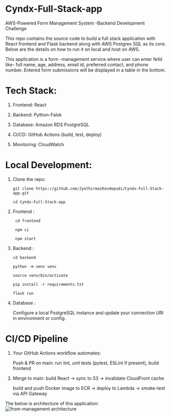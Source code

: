 # Cyndx-Full-Stack-app


AWS-Powered Form Management System -Backend Development Challenge


This repo contains the source code to build a full stack application with React frontend and Flask backend along with AWS Postgres SQL as its core. Below are the details on how to run it on local and host on AWS.

This application is a form -management service where user can enter feild like- full name, age, address, email id, preferred contact, and phone number. Entered form submissions will be displayed in a table in the bottom. 

# Tech Stack:

1. Frontend: React 

2. Backend: Python-Falsk

3. Database: Amazon RDS PostgreSQL

4. CI/CD: GitHub Actions (build, test, deploy)

5. Monitoring: CloudWatch 

      
# Local Development: 
1. Clone the repo:
   
       git clone https://github.com/JyothirmaiKondepudi/Cyndx-Full-Stack-app.git
   
       cd Cyndx-Full-Stack-app
   
3. Frontend :
   
        cd frontend
           
        npm ci
           
        npm start
   
5. Backend :
   
       cd backend
   
       python -m venv venv
   
       source venv/bin/activate
   
       pip install -r requirements.txt
   
       flask run 
   
7. Database :
   
   Configure a local PostgreSQL instance and update your connection URI in environment or config.


 # CI/CD Pipeline

1. Your GitHub Actions workflow automates:
   
     Push & PR on main: run lint, unit tests (pytest, ESLint if present), build frontend

2. Merge to main: build React → sync to S3 → invalidate CloudFront cache
   
    build and push Docker image to ECR → deploy to Lambda → smoke-test via API Gateway

The below is architecture of this application:
![from-management architecture](https://github.com/user-attachments/assets/2df41fa9-7866-4f52-bc0b-2034c74d9289)
